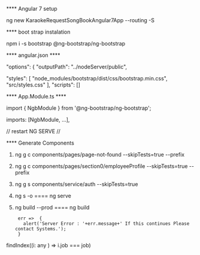 **** Angular 7 setup

ng new KaraokeRequestSongBookAngular7App --routing -S



**** boot strap instalation

npm i -s bootstrap @ng-bootstrap/ng-bootstrap

**** angular.json ****

"options": { "outputPath": "../nodeServer/public",

"styles": [ 
    "node_modules/bootstrap/dist/css/bootstrap.min.css",
    "src/styles.css" ],
"scripts": []

**** App.Module.ts ****

import { NgbModule } from '@ng-bootstrap/ng-bootstrap';

imports: [NgbModule, ...],

// restart NG SERVE //

**** Generate Components

1. ng g c components/pages/page-not-found --skipTests=true --prefix 
1. ng g c components/pages/section0/employeeProfile --skipTests=true --prefix 
2. ng g s components/service/auth --skipTests=true 
3. ng s -o ==== ng serve 
4. ng build --prod ==== ng build

        err =>  {
          alert('Server Error : '+err.message+' If this continues Please contact Systems.');
        }

findIndex((i: any ) => i.job === job)